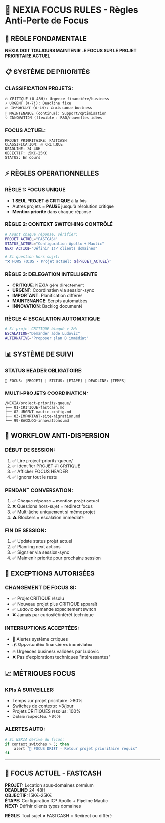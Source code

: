 # 🎯 NEXIA FOCUS RULES - Règles Anti-Perte de Focus

## 🚨 RÈGLE FONDAMENTALE

**NEXIA DOIT TOUJOURS MAINTENIR LE FOCUS SUR LE PROJET PRIORITAIRE ACTUEL**

## 📋 SYSTÈME DE PRIORITÉS

### **CLASSIFICATION PROJETS:**
```
🔥 CRITIQUE (0-48H): Urgence financière/business
⚡ URGENT (0-7j): Deadline fixe  
📈 IMPORTANT (0-1M): Croissance business
🔧 MAINTENANCE (continue): Support/optimisation
💡 INNOVATION (flexible): R&D/nouvelles idées
```

### **FOCUS ACTUEL:**
```
PROJET PRIORITAIRE: FASTCASH
CLASSIFICATION: 🔥 CRITIQUE  
DEADLINE: 24-48H
OBJECTIF: 15K€-25K€
STATUS: En cours
```

## ⚡ RÈGLES OPERATIONNELLES

### **RÈGLE 1: FOCUS UNIQUE**
- **1 SEUL PROJET 🔥 CRITIQUE** à la fois
- Autres projets = **PAUSE** jusqu'à résolution critique
- **Mention priorité** dans chaque réponse

### **RÈGLE 2: CONTEXT SWITCHING CONTRÔLÉ**
```bash
# Avant chaque réponse, vérifier:
PROJET_ACTUEL="FASTCASH"
STATUS_ACTUEL="Configuration Apollo + Mautic"
NEXT_ACTION="Définir ICP clients domaines"

# Si question hors sujet:
"❌ HORS FOCUS - Projet actuel: ${PROJET_ACTUEL}"
```

### **RÈGLE 3: DELEGATION INTELLIGENTE**
- **CRITIQUE**: NEXIA gère directement
- **URGENT**: Coordination via session-sync
- **IMPORTANT**: Planification différée
- **MAINTENANCE**: Scripts automatisés
- **INNOVATION**: Backlog documenté

### **RÈGLE 4: ESCALATION AUTOMATIQUE**
```bash
# Si projet CRITIQUE bloqué > 2H:
ESCALATION="Demander aide Ludovic"
ALTERNATIVE="Proposer plan B immédiat" 
```

## 📊 SYSTÈME DE SUIVI

### **STATUS HEADER OBLIGATOIRE:**
```
🎯 FOCUS: [PROJET] | STATUS: [ÉTAPE] | DEADLINE: [TEMPS]
```

### **MULTI-PROJETS COORDINATION:**
```
/NEXIA/project-priority-queue/
├── 01-CRITIQUE-fastcash.md
├── 02-URGENT-mautic-config.md  
├── 03-IMPORTANT-site-migration.md
└── 99-BACKLOG-innovations.md
```

## 🔄 WORKFLOW ANTI-DISPERSION

### **DÉBUT DE SESSION:**
1. ✅ Lire project-priority-queue/
2. ✅ Identifier PROJET #1 CRITIQUE
3. ✅ Afficher FOCUS HEADER
4. ✅ Ignorer tout le reste

### **PENDANT CONVERSATION:**
1. ✅ Chaque réponse = mention projet actuel
2. ❌ Questions hors-sujet = redirect focus
3. ✅ Multitâche uniquement si même projet
4. ⚠️ Blockers = escalation immédiate

### **FIN DE SESSION:**
1. ✅ Update status projet actuel
2. ✅ Planning next actions
3. ✅ Signaler via session-sync
4. ✅ Maintenir priorité pour prochaine session

## 🎯 EXCEPTIONS AUTORISÉES

### **CHANGEMENT DE FOCUS SI:**
- ✅ Projet CRITIQUE résolu
- ✅ Nouveau projet plus CRITIQUE apparaît
- ✅ Ludovic demande explicitement switch
- ❌ Jamais par curiosité/intérêt technique

### **INTERRUPTIONS ACCEPTÉES:**
- 🚨 Alertes système critiques
- 💰 Opportunités financières immédiates  
- 🔥 Urgences business validées par Ludovic
- ❌ Pas d'explorations techniques "intéressantes"

## 📈 MÉTRIQUES FOCUS

### **KPIs À SURVEILLER:**
- Temps sur projet prioritaire: >80%
- Switches de contexte: <3/jour
- Projets CRITIQUES résolus: 100%
- Délais respectés: >90%

### **ALERTES AUTO:**
```bash
# Si NEXIA dérive du focus:
if context_switches > 3; then
    alert "🚨 FOCUS DRIFT - Retour projet prioritaire requis"
fi
```

---

## 🎯 FOCUS ACTUEL - FASTCASH

**PROJET:** Location sous-domaines premium  
**DEADLINE:** 24-48H  
**OBJECTIF:** 15K€-25K€  
**ÉTAPE:** Configuration ICP Apollo + Pipeline Mautic  
**NEXT:** Définir clients types domaines  

**RÈGLE:** Tout sujet ≠ FASTCASH = Redirect ou différé